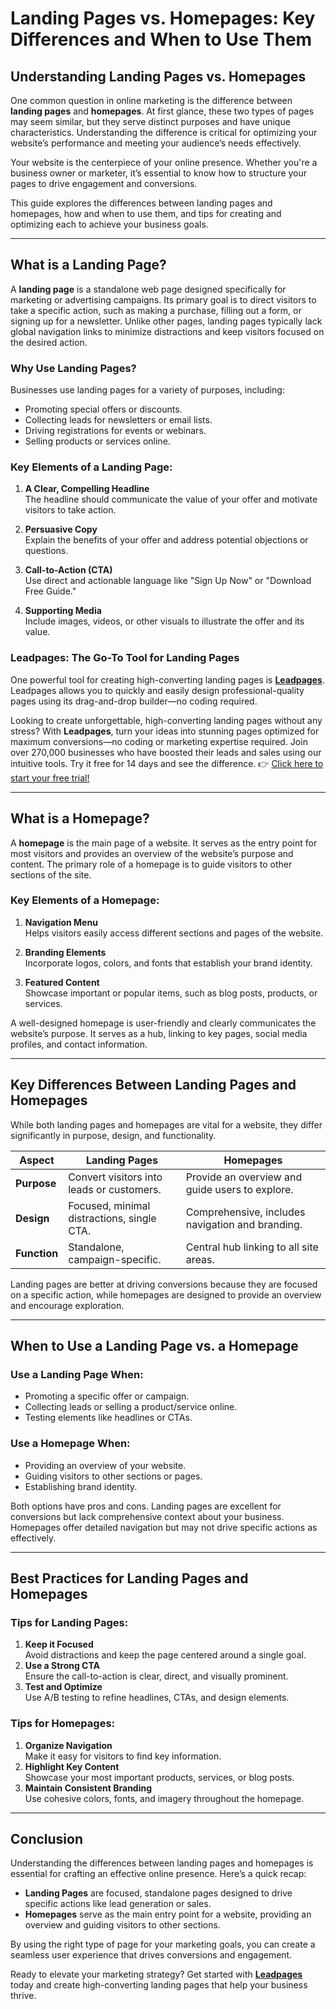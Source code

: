 # Landing Pages vs. Homepages: Key Differences and When to Use Them

## Understanding Landing Pages vs. Homepages

One common question in online marketing is the difference between **landing pages** and **homepages**. At first glance, these two types of pages may seem similar, but they serve distinct purposes and have unique characteristics. Understanding the difference is critical for optimizing your website’s performance and meeting your audience’s needs effectively.

Your website is the centerpiece of your online presence. Whether you're a business owner or marketer, it’s essential to know how to structure your pages to drive engagement and conversions.

This guide explores the differences between landing pages and homepages, how and when to use them, and tips for creating and optimizing each to achieve your business goals.

---

## What is a Landing Page?

A **landing page** is a standalone web page designed specifically for marketing or advertising campaigns. Its primary goal is to direct visitors to take a specific action, such as making a purchase, filling out a form, or signing up for a newsletter. Unlike other pages, landing pages typically lack global navigation links to minimize distractions and keep visitors focused on the desired action.

### Why Use Landing Pages?

Businesses use landing pages for a variety of purposes, including:
- Promoting special offers or discounts.
- Collecting leads for newsletters or email lists.
- Driving registrations for events or webinars.
- Selling products or services online.

### Key Elements of a Landing Page:
1. **A Clear, Compelling Headline**  
   The headline should communicate the value of your offer and motivate visitors to take action.

2. **Persuasive Copy**  
   Explain the benefits of your offer and address potential objections or questions.

3. **Call-to-Action (CTA)**  
   Use direct and actionable language like "Sign Up Now" or "Download Free Guide."

4. **Supporting Media**  
   Include images, videos, or other visuals to illustrate the offer and its value.

### Leadpages: The Go-To Tool for Landing Pages
One powerful tool for creating high-converting landing pages is **[Leadpages](https://bit.ly/LEadPages)**. Leadpages allows you to quickly and easily design professional-quality pages using its drag-and-drop builder—no coding required.

Looking to create unforgettable, high-converting landing pages without any stress? With **Leadpages**, turn your ideas into stunning pages optimized for maximum conversions—no coding or marketing expertise required. Join over 270,000 businesses who have boosted their leads and sales using our intuitive tools. Try it free for 14 days and see the difference. 👉 [Click here to start your free trial!](https://bit.ly/LEadPages)

---

## What is a Homepage?

A **homepage** is the main page of a website. It serves as the entry point for most visitors and provides an overview of the website’s purpose and content. The primary role of a homepage is to guide visitors to other sections of the site.

### Key Elements of a Homepage:
1. **Navigation Menu**  
   Helps visitors easily access different sections and pages of the website.

2. **Branding Elements**  
   Incorporate logos, colors, and fonts that establish your brand identity.

3. **Featured Content**  
   Showcase important or popular items, such as blog posts, products, or services.

A well-designed homepage is user-friendly and clearly communicates the website’s purpose. It serves as a hub, linking to key pages, social media profiles, and contact information.

---

## Key Differences Between Landing Pages and Homepages

While both landing pages and homepages are vital for a website, they differ significantly in purpose, design, and functionality.

| **Aspect**          | **Landing Pages**                              | **Homepages**                                    |
|----------------------|-----------------------------------------------|------------------------------------------------|
| **Purpose**          | Convert visitors into leads or customers.    | Provide an overview and guide users to explore. |
| **Design**           | Focused, minimal distractions, single CTA.   | Comprehensive, includes navigation and branding. |
| **Function**         | Standalone, campaign-specific.               | Central hub linking to all site areas.          |

Landing pages are better at driving conversions because they are focused on a specific action, while homepages are designed to provide an overview and encourage exploration.

---

## When to Use a Landing Page vs. a Homepage

### Use a Landing Page When:
- Promoting a specific offer or campaign.
- Collecting leads or selling a product/service online.
- Testing elements like headlines or CTAs.

### Use a Homepage When:
- Providing an overview of your website.
- Guiding visitors to other sections or pages.
- Establishing brand identity.

Both options have pros and cons. Landing pages are excellent for conversions but lack comprehensive context about your business. Homepages offer detailed navigation but may not drive specific actions as effectively.

---

## Best Practices for Landing Pages and Homepages

### Tips for Landing Pages:
1. **Keep it Focused**  
   Avoid distractions and keep the page centered around a single goal.
2. **Use a Strong CTA**  
   Ensure the call-to-action is clear, direct, and visually prominent.
3. **Test and Optimize**  
   Use A/B testing to refine headlines, CTAs, and design elements.

### Tips for Homepages:
1. **Organize Navigation**  
   Make it easy for visitors to find key information.
2. **Highlight Key Content**  
   Showcase your most important products, services, or blog posts.
3. **Maintain Consistent Branding**  
   Use cohesive colors, fonts, and imagery throughout the homepage.

---

## Conclusion

Understanding the differences between landing pages and homepages is essential for crafting an effective online presence. Here’s a quick recap:
- **Landing Pages** are focused, standalone pages designed to drive specific actions like lead generation or sales.
- **Homepages** serve as the main entry point for a website, providing an overview and guiding visitors to other sections.

By using the right type of page for your marketing goals, you can create a seamless user experience that drives conversions and engagement.

Ready to elevate your marketing strategy? Get started with **[Leadpages](https://bit.ly/LEadPages)** today and create high-converting landing pages that help your business thrive.
